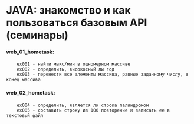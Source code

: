 # JAVA: знакомство и как пользоваться базовым API (семинары)  

#### web_01_hometask:  
        ex001 - найти макс/мин в одномерном массиве  
        ex002 - определить, високосный ли год
        ex003 - перенести все элементы массива, равные заданному числу, в конец массива


#### web_02_hometask:  
        ex004 - определить, является ли строка палиндромом  
        ex005 - составить строку из 100 повторение и записать ее в текстовый файл  
